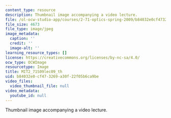 ```yaml
---
content_type: resource
description: Thumbnail image accompanying a video lecture.
file: /ol-ocw-studio-app/courses/2-71-optics-spring-2009/b84032e0cf473269a30f22f05b6ca9be_MIT2_71S09lec09_th.jpg
file_size: 4673
file_type: image/jpeg
image_metadata:
  caption: ''
  credit: ''
  image-alt: ''
learning_resource_types: []
license: https://creativecommons.org/licenses/by-nc-sa/4.0/
ocw_type: OCWImage
resourcetype: Image
title: MIT2_71S09lec09_th
uid: b84032e0-cf47-3269-a30f-22f05b6ca9be
video_files:
  video_thumbnail_file: null
video_metadata:
  youtube_id: null
---
```

Thumbnail image accompanying a video lecture.